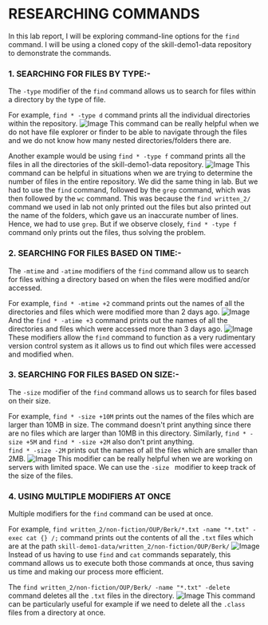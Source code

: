 # RESEARCHING COMMANDS
In this lab report, I will be exploring command-line options for the `find` command. I will be using a cloned copy of the skill-demo1-data repository to demonstrate the commands.


### 1. SEARCHING FOR FILES BY TYPE:-
The `-type` modifier of the `find` command allows us to search for files within a directory by the type of file.

For example, `find * -type d` command prints all the individual directories within the repository.
![Image](1.jpg)
This command can be really helpful when we do not have file explorer or finder to be able to navigate through the files and we do not know how many nested directories/folders there are.

Another example would be using `find * -type f` command prints all the files in all the directories of the skill-demo1-data repository.
![Image](2.jpg)
This command can be helpful in situations when we are trying to determine the number of files in the entire repository. We did the same thing in lab. But we had to use the `find` command, followed by the `grep` command, which was then followed by the `wc` command. This was because the `find written_2/` command we used in lab not only printed out the files but also printed out the name of the folders, which gave us an inaccurate number of lines. Hence, we had to use `grep`. But if we observe closely, `find * -type f` command only prints out the files, thus solving the problem.


### 2. SEARCHING FOR FILES BASED ON TIME:-
The `-mtime` and `-atime` modifiers of the `find` command allow us to search for files withing a directory based on when the files were modified and/or accessed.

For example, `find * -mtime +2` command prints out the names of all the directories and files which were modified more than 2 days ago.
![Image](3.jpg)
And the `find * -atime +3` command prints out the names of all the directories and files which were accessed more than 3 days ago.
![Image](4.jpg)
These modifiers allow the `find` command to function as a very rudimentary version control system as it allows us to find out which files were accessed and modified when.


### 3. SEARCHING FOR FILES BASED ON SIZE:-
The `-size` modifier of the `find` command allows us to search for files based on their size.

For example, `find * -size +10M` prints out the names of the files which are larger than 10MB in size. The command doesn't print anything since there are no files which are larger than 10MB in this directory. Similarly, `find * -size +5M` and `find * -size +2M` also don't print anything.\
`find * -size -2M` prints out the names of all the files which are smaller than 2MB.
![Image](5.jpg)
This modifier can be really helpful when we are working on servers with limited space. We can use the `-size ` modifier to keep track of the size of the files.


### 4. USING MULTIPLE MODIFIERS AT ONCE
Multiple modifiers for the `find` command can be used at once.

For example, `find written_2/non-fiction/OUP/Berk/*.txt -name "*.txt" -exec cat {} /;` command prints out the contents of all the `.txt` files which are at the path `skill-demo1-data/written_2/non-fiction/OUP/Berk/`
![Image](6.jpg)
Instead of us having to use `find` and `cat` commands separately, this command allows us to execute both those commands at once, thus saving us time and making our process more efficient.

The `find written_2/non-fiction/OUP/Berk/ -name "*.txt" -delete` command deletes all the `.txt` files in the directory.
![Image](7.jpg)
This command can be particularly useful for example if we need to delete all the `.class` files from a directory at once.
